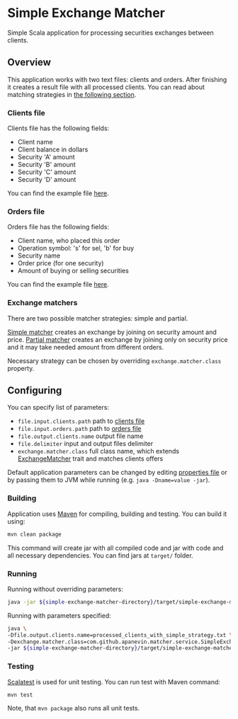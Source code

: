 # Simple Exchange Matcher
Simple Scala application for processing securities exchanges between clients.

## Overview
This application works with two text files: clients and orders. After finishing it creates a result file with all processed clients. You can read about matching strategies in [the following section](#exchange-matchers).

### Clients file
Clients file has the following fields:
 * Client name
 * Client balance in dollars
 * Security 'A' amount
 * Security 'B' amount
 * Security 'C' amount
 * Security 'D' amount
 
You can find the example file [here](src/main/resources/clients.txt).

### Orders file
Orders file has the following fields:
 * Client name, who placed this order
 * Operation symbol: 's' for sel, 'b' for buy
 * Security name
 * Order price (for one security)
 * Amount of buying or selling securities
 
You can find the example file [here](src/main/resources/orders.txt).

### Exchange matchers
There are two possible matcher strategies: simple and partial.

[Simple matcher](src/main/scala/com/github/apanevin/matcher/service/SimpleExchangeMatcher.scala) creates an exchange by joining on security amount and price.
[Partial matcher](src/main/scala/com/github/apanevin/matcher/service/PartialExchangeMatcher.scala) creates an exchange by joining only on security price and it may take needed amount from different orders.

Necessary strategy can be chosen by overriding `exchange.matcher.class` property.

## Configuring
You can specify list of parameters:
 * `file.input.clients.path` path to [clients file](#clients-file)
 * `file.input.orders.path` path to [orders file](#orders-file)
 * `file.output.clients.name` output file name
 * `file.delimiter` input and output files delimiter
 * `exchange.matcher.class` full class name, which extends [ExchangeMatcher](src/main/scala/com/github/apanevin/matcher/service/ExchangeMatcher.scala) trait and matches clients offers

Default application parameters can be changed by editing [properties file](src/main/resources/application.properties) or by passing them to JVM while running (e.g. `java -Dname=value -jar`).

### Building
Application uses [Maven](https://maven.apache.org) for compiling, building and testing. You can build it using:
```sh
mvn clean package
```

This command will create jar with all compiled code and jar with code and all necessary dependencies. You can find jars at `target/` folder.

### Running
Running without overriding parameters:
```sh
java -jar ${simple-exchange-matcher-directory}/target/simple-exchange-matcher-<version>-jar-with-dependencies.jar
```

Running with parameters specified:
```sh
java \
-Dfile.output.clients.name=processed_clients_with_simple_strategy.txt \
-Dexchange.matcher.class=com.github.apanevin.matcher.service.SimpleExchangeMatcher \
-jar ${simple-exchange-matcher-directory}/target/simple-exchange-matcher-<version>-jar-with-dependencies.jar
```

### Testing
[Scalatest](http://www.scalatest.org) is used for unit testing. You can run test with Maven command:
```sh
mvn test
```

Note, that `mvn package` also runs all unit tests.
